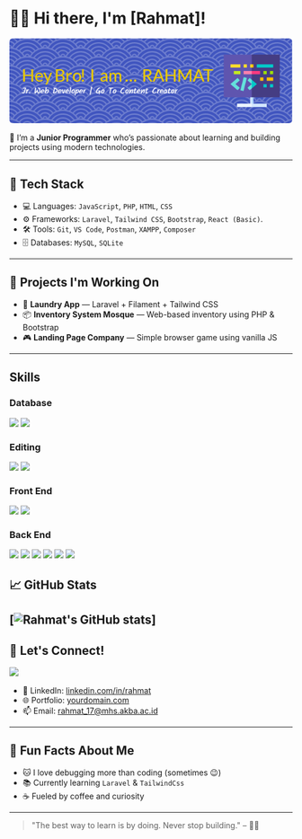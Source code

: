 # 👨‍💻 Hi there, I'm [Rahmat]!

![Rahmat](img/github-header-image.png)

🌱 I’m a **Junior Programmer** who’s passionate about learning and building projects using modern technologies.

---

## 🔧 Tech Stack

- 💻 Languages: `JavaScript`, `PHP`, `HTML`, `CSS`
- ⚙️ Frameworks: `Laravel`, `Tailwind CSS`, `Bootstrap`, `React (Basic)`.
- 🛠️ Tools: `Git`, `VS Code`, `Postman`, `XAMPP`, `Composer`
- 🗄️ Databases: `MySQL`, `SQLite`

---

## 🚀 Projects I'm Working On

- 🧺 **Laundry App** — Laravel + Filament + Tailwind CSS
- 📦 **Inventory System Mosque** — Web-based inventory using PHP & Bootstrap
- 🎮 **Landing Page Company** — Simple browser game using vanilla JS

---

## Skills

### Database

<img src="https://img.shields.io/badge/Oracle-F80000?style=for-the-badge&logo=oracle&logoColor=black
"/>
<img src="https://img.shields.io/badge/MySQL-005C84?style=for-the-badge&logo=mysql&logoColor=white"/>

### Editing

<img src="https://img.shields.io/badge/Canva-%2300C4CC.svg?&style=for-the-badge&logo=Canva&logoColor=white"/>
<img src="https://img.shields.io/badge/Unsplash-000000?style=for-the-badge&logo=Unsplash&logoColor=white"/>

### Front End

<img src="https://img.shields.io/badge/Bootstrap-563D7C?style=for-the-badge&logo=bootstrap&logoColor=white"/>
<img src="https://img.shields.io/badge/Tailwind_CSS-38B2AC?style=for-the-badge&logo=tailwind-css&logoColor=white"/>

### Back End

<img src="https://img.shields.io/badge/W3Schools-04AA6D?style=for-the-badge&logo=W3Schools&logoColor=white"/>
<img src="https://img.shields.io/badge/PHP-777BB4?style=for-the-badge&logo=php&logoColor=white"/>
<img src="https://img.shields.io/badge/Docker-2CA5E0?style=for-the-badge&logo=docker&logoColor=white"/>
<img src="https://img.shields.io/badge/Laravel-FF2D20?style=for-the-badge&logo=laravel&logoColor=white"/>
<img src="https://img.shields.io/badge/Node%20js-339933?style=for-the-badge&logo=nodedotjs&logoColor=white"/>
<img src="https://img.shields.io/badge/Laravel-FF2D20?style=for-the-badge&logo=laravel&logoColor=white"/>

## 📈 GitHub Stats

<!-- ![GitHub Stats](https://github-readme-stats.vercel.app/api?username=yourusername&show_icons=true&theme=radical) -->

## [![Rahmat's GitHub stats](https://github-readme-stats.vercel.app/api?username=rahmat&show_icons=true&theme=dark)]

## 🤝 Let's Connect!

<img src="https://img.shields.io/badge/LinkedIn-0077B5?style=for-the-badge&logo=linkedin&logoColor=white"/>

- 💼 LinkedIn: [linkedin.com/in/rahmat](https://www.linkedin.com/in/rahmat-hidayat-45702a1bb/)
- 🌐 Portfolio: [yourdomain.com](https://yourdomain.com)
- 📫 Email: rahmat_17@mhs.akba.ac.id

---

## 🧠 Fun Facts About Me

- 🐱 I love debugging more than coding (sometimes 😉)
- 📚 Currently learning `Laravel` & `TailwindCss`
- ☕ Fueled by coffee and curiosity

---

> "The best way to learn is by doing. Never stop building." – 🧑‍💻
